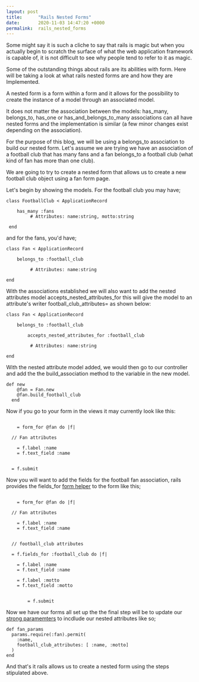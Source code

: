 ```yaml
---
layout: post
title:      "Rails Nested Forms"
date:       2020-11-03 14:47:20 +0000
permalink:  rails_nested_forms
---
```



Some might say it is such a cliche to say that rails is magic but when you actually begin to scratch the surface of what the web application framework is capable of, it is not difficult to see why people tend to refer to it as magic.

Some of the outstanding things about rails are its abilities with form. Here will be taking a look at what rails nested forms are and how they are Implemented.

A nested form is a form within a form and it allows for the possibility to create the instance of a model through an associated model. 

It does not matter the association between the models: has_many, belongs_to, has_one or has_and_belongs_to_many associations can all have nested forms and the implementation is similar (a few minor changes exist depending on the association). 

For the purpose of this blog, we will be using a belongs_to association to build our nested form. Let's assume we are trying we have an association of a football club that has many fans and a fan belongs_to a football club (what kind of fan has more than one club).

We are going to try to create a nested form that allows us to create a new football club object using a fan form page.

Let's begin by showing the models. For the football club you may have;

```
class FootballClub < ApplicationRecord

    has_many :fans
		 # Attributes: name:string, motto:string
		
 end
```

and for the fans, you'd have;

```
class Fan < ApplicationRecord

    belongs_to :football_club
		
		 # Attributes: name:string
    
end
```


With the associations established we will also want to add the nested attributes model accepts_nested_attributes_for this will give the model to an attribute's writer football_club_attributes= as shown below:

```
class Fan < ApplicationRecord

    belongs_to :football_club
		
		accepts_nested_attributes_for :football_club
		
		 # Attributes: name:string
    
end
```

With the nested attribute model added, we would then go to our controller and add the the build_association method to the variable in the new model.

```
def new
    @fan = Fan.new
    @fan.build_football_club
  end
```

Now if you go to your form in the views it may currently look like this:

```
	
	= form_for @fan do |f|

  // Fan attributes

    = f.label :name
    = f.text_field :name  


  = f.submit

```

Now you will want to add the fields for the football fan association, rails provides the fields_for [form helper](https://guides.rubyonrails.org/form_helpers.html) to the form like this;

```

	= form_for @fan do |f|

  // Fan attributes

    = f.label :name
    = f.text_field :name  


  // football_club attributes
	
  = f.fields_for :football_club do |f|
	
    = f.label :name
    = f.text_field :name

    = f.label :motto
    = f.text_field :motto

		
		= f.submit
```

Now we have our forms all set up the the final step will be to update our [strong paramemters](https://edgeapi.rubyonrails.org/classes/ActionController/StrongParameters.html) to incdlude our nested attributes like so;

```
def fan_params
  params.require(:fan).permit(
    :name, 
    football_club_attributes: [ :name, :motto]
  )
end
```

And that's it rails allows us to create a nested form using the steps stipulated above.






	


